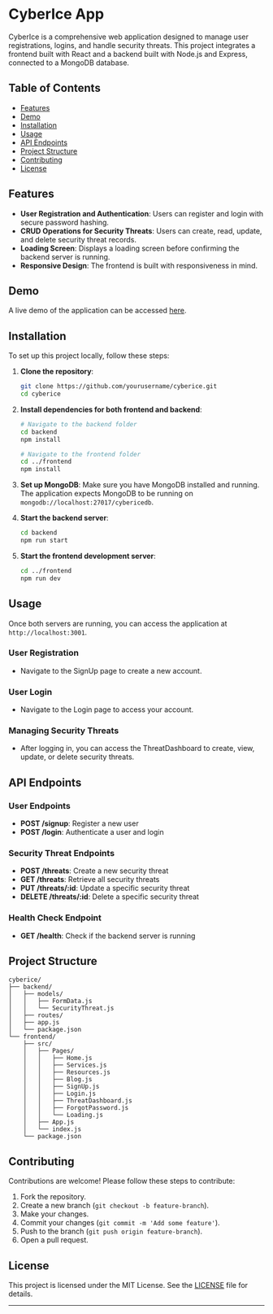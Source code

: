 # CyberIce App

CyberIce is a comprehensive web application designed to manage user registrations, logins, and handle security threats. This project integrates a frontend built with React and a backend built with Node.js and Express, connected to a MongoDB database.

## Table of Contents

- [Features](#features)
- [Demo](#demo)
- [Installation](#installation)
- [Usage](#usage)
- [API Endpoints](#api-endpoints)
- [Project Structure](#project-structure)
- [Contributing](#contributing)
- [License](#license)

## Features

- **User Registration and Authentication**: Users can register and login with secure password hashing.
- **CRUD Operations for Security Threats**: Users can create, read, update, and delete security threat records.
- **Loading Screen**: Displays a loading screen before confirming the backend server is running.
- **Responsive Design**: The frontend is built with responsiveness in mind.

## Demo

A live demo of the application can be accessed [here](#).

## Installation

To set up this project locally, follow these steps:

1. **Clone the repository**:
   ```bash
   git clone https://github.com/yourusername/cyberice.git
   cd cyberice
   ```

2. **Install dependencies for both frontend and backend**:
   ```bash
   # Navigate to the backend folder
   cd backend
   npm install

   # Navigate to the frontend folder
   cd ../frontend
   npm install
   ```

3. **Set up MongoDB**:
   Make sure you have MongoDB installed and running. The application expects MongoDB to be running on `mongodb://localhost:27017/cybericedb`.

4. **Start the backend server**:
   ```bash
   cd backend
   npm run start
   ```

5. **Start the frontend development server**:
   ```bash
   cd ../frontend
   npm run dev
   ```

## Usage

Once both servers are running, you can access the application at `http://localhost:3001`.

### User Registration

- Navigate to the SignUp page to create a new account.

### User Login

- Navigate to the Login page to access your account.

### Managing Security Threats

- After logging in, you can access the ThreatDashboard to create, view, update, or delete security threats.

## API Endpoints

### User Endpoints

- **POST /signup**: Register a new user
- **POST /login**: Authenticate a user and login

### Security Threat Endpoints

- **POST /threats**: Create a new security threat
- **GET /threats**: Retrieve all security threats
- **PUT /threats/:id**: Update a specific security threat
- **DELETE /threats/:id**: Delete a specific security threat

### Health Check Endpoint

- **GET /health**: Check if the backend server is running

## Project Structure

```
cyberice/
├── backend/
│   ├── models/
│   │   ├── FormData.js
│   │   └── SecurityThreat.js
│   ├── routes/
│   ├── app.js
│   └── package.json
└── frontend/
    ├── src/
    │   ├── Pages/
    │   │   ├── Home.js
    │   │   ├── Services.js
    │   │   ├── Resources.js
    │   │   ├── Blog.js
    │   │   ├── SignUp.js
    │   │   ├── Login.js
    │   │   ├── ThreatDashboard.js
    │   │   ├── ForgotPassword.js
    │   │   └── Loading.js
    │   ├── App.js
    │   └── index.js
    └── package.json
```

## Contributing

Contributions are welcome! Please follow these steps to contribute:

1. Fork the repository.
2. Create a new branch (`git checkout -b feature-branch`).
3. Make your changes.
4. Commit your changes (`git commit -m 'Add some feature'`).
5. Push to the branch (`git push origin feature-branch`).
6. Open a pull request.

## License

This project is licensed under the MIT License. See the [LICENSE](LICENSE) file for details.

---

